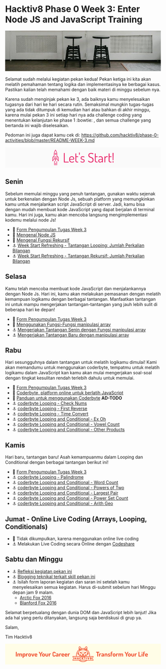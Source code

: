 # Hacktiv8 Phase 0 Week 3: Enter Node JS and JavaScript Training

![Header](assets/header-w3.jpg)

Selamat sudah melalui kegiatan pekan kedua! Pekan ketiga ini kita akan melatih pemahaman tentang logika dan implementasinya ke berbagai kasus. Pastikan kalian telah memahami dengan baik materi di minggu sebelum nya.

Karena sudah menginjak pekan ke 3, ada baiknya kamu menyelesaikan tugasnya dari hari ke hari secara rutin. Semaksimal mungkin tugas-tugas yang ada tidak ditumpuk di kemudian hari atau bahkan di akhir minggu, karena mulai pekan 3 ini setiap hari nya ada challenge coding yang menentukan kelanjutan ke phase 1 :bowtie: , dan semua challenge yang bertanda  ini wajib diselesaikan.

Pedoman ini juga dapat kamu cek di: <https://github.com/hacktiv8/phase-0-activities/blob/master/README-WEEK-3.md>

![Let's start!](assets/start.png)

## Senin
Sebelum memulai minggu yang penuh tantangan, gunakan waktu sejenak untuk berkenalan dengan Node Js,
sebuah platform yang memungkinkan kamu untuk menjalankan script JavaScript di server. Jadi, kamu bisa
dengan mudah membuat kode JavaScript yang dapat berjalan di terminal kamu. Hari ini juga, kamu akan
mencoba langsung mengimplementasi kodemu melalui node Js!

- :pushpin: [Form Pengumpulan Tugas Week 3](https://airtable.com/shrLr9vbJJZd1ISrc)
- :notebook_with_decorative_cover:
[Mengenal Node JS](https://github.com/hacktiv8/phase-0-activities/blob/master/modules/js-node.md)
- :notebook_with_decorative_cover:
[Mengenal Fungsi Rekursif](https://github.com/hacktiv8/phase-0-activities/blob/master/modules/js-function-recursive.md)
- :anchor:
[Week Start Refreshing - Tantangan Looping: Jumlah Perkalian Bilangan](https://github.com/hacktiv8/phase-0-activities/blob/master/modules/anchor-before-recursive.md)
- :anchor:
[Week Start Refreshing - Tantangan Rekursif: Jumlah Perkalian Bilangan](https://github.com/hacktiv8/phase-0-activities/blob/master/modules/anchor-recursive.md)


## Selasa
Kamu telah mencoba membuat kode JavaScript dan menjalankannya dengan Node Js. Hari ini, kamu akan
melakukan pemasanan dengan melatih kemampuan logikamu dengan berbagai tantangan. Manfaatkan tantangan ini
untuk mampu mengerjakan tantangan-tantangan yang jauh lebih sulit di beberapa hari ke depan!

- :pushpin: [Form Pengumpulan Tugas Week 3](https://airtable.com/shrLr9vbJJZd1ISrc)
- :notebook_with_decorative_cover:
[Menggunakan Fungsi-Fungsi manipulasi array](https://github.com/hacktiv8/phase-0-activities/blob/master/modules/js-node.md)
- :anchor:
[Mengerjakan Tantangan Senin dengan Fungsi manipulasi array](https://github.com/hacktiv8/phase-0-activities/blob/master/modules/js-node.md)
- :anchor:
[Mengerjakan Tantangan Baru dengan manipulasi array](https://github.com/hacktiv8/phase-0-activities/blob/master/modules/js-node.md)


## Rabu
Hari sesungguhnya dalam tantangan untuk melatih logikamu dimulai! Kami akan memandumu untuk menggunakan
coderbyte, tempatmu untuk melatih logikamu dalam JavaScript kan kamu akan mulai mengerjakan soal-soal
dengan tingkat kesulitan rendah terlebih dahulu untuk memulai.

- :pushpin: [Form Pengumpulan Tugas Week 3](https://airtable.com/shrLr9vbJJZd1ISrc)
- :wrench:
[Coderbyte, platform online untuk berlatih JavaScript](https://coderbyte.com/)
- :notebook_with_decorative_cover:
[Panduan untuk menggunakan Coderbyte](https://github.com/hacktiv8/phase-0-activities/blob/master/modules/js-node.md) **AD-TODO**
- :anchor:
[coderbyte Looping - Check Nums](https://coderbyte.com/information.php?ct=Check%20Nums)
- :anchor:
[coderbyte Looping - First Reverse](https://coderbyte.com/information.php?ct=First%20Reverse)
- :anchor:
[coderbyte Looping - Time Convert](https://coderbyte.com/information.php?ct=Time%20Convert)
- :anchor:
[coderbyte Looping and Conditional - Ex Oh](https://coderbyte.com/information.php?ct=Ex%20Oh)
- :anchor:
[coderbyte Looping and Conditional - Vowel Count](https://coderbyte.com/information.php?ct=Vowel%20Count)
- :anchor:
[coderbyte Looping and Conditional - Other Products](https://coderbyte.com/information.php?ct=Other%20Products)

## Kamis
Hari baru, tantangan baru! Asah kemampuanmu dalam Looping dan Conditional dengan berbagai tantangan berikut ini!

- :pushpin: [Form Pengumpulan Tugas Week 3](https://airtable.com/shrLr9vbJJZd1ISrc)
- :anchor:
[coderbyte Looping - Palindrome](https://coderbyte.com/information.php?ct=Palindrome)
- :anchor:
[coderbyte Looping and Conditional - Word Count](https://coderbyte.com/information.php?ct=Word%20Count)
- :anchor:
[coderbyte Looping and Conditional - Powers of Two](https://coderbyte.com/information.php?ct=Powers%20of%20Two)
- :anchor:
[coderbyte Looping and Conditional - Largest Pair](https://coderbyte.com/information.php?ct=Largest%20Pair)
- :anchor:
[coderbyte Looping and Conditional - Power Set Count](https://coderbyte.com/information.php?ct=Power%20Set%20Count)
- :anchor:
[coderbyte Looping and Conditional - Arith Geo](https://coderbyte.com/information.php?ct=Arith%20Geo)

## Jumat - Online Live Coding (Arrays, Looping, Conditionals)

- :pushpin: Tidak dikumpulkan, karena menggunakan online live coding
- :anchor:
Melakukan Live Coding secara Online dengan [Codeshare](https://codeshare.io)


## Sabtu dan Minggu

- :anchor: [Refleksi kegiatan pekan ini](https://github.com/hacktiv8/phase-0-activities/blob/master/modules/reflection.md)
- :anchor: [Blogging teknikal terkait skill pekan ini](https://github.com/hacktiv8/phase-0-activities/blob/master/modules/blog.md)
- :anchor: Isilah form laporan kegiatan dan saran ini setelah kamu menyelesaikan semua kegiatan. Harus di-submit sebelum hari Minggu depan jam 9 malam.
  - [Arctic Fox 2016](https://airtable.com/shrLac3o4CKzZGuNn)
  - [Blanford Fox 2016](https://airtable.com/shr4wXkNEQc2ezCRR)

Selamat berpetualang dengan dunia DOM dan JavaScript lebih lanjut! Jika ada hal yang perlu ditanyakan, langsung saja berdiskusi di grup ya.

Salam,

Tim Hacktiv8

![Hacktiv8 Banner](assets/banner.png)
